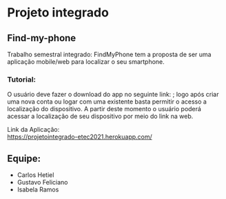 # Projeto integrado

## Find-my-phone
Trabalho semestral integrado: FindMyPhone tem a proposta de ser uma aplicação mobile/web para localizar o seu smartphone.

### Tutorial:
O usuário deve fazer o download do app no seguinte link: ; logo após criar uma nova conta ou logar com uma existente basta permitir o acesso a localização do dispositivo. A partir deste momento o usuário poderá acessar a localização de seu dispositivo por meio do link na web.

Link da Aplicação: 
<br>
<a href="https://projetointegrado-etec2021.herokuapp.com/">https://projetointegrado-etec2021.herokuapp.com/</a>

## Equipe:
- Carlos Hetiel
- Gustavo Feliciano
- Isabela Ramos
<br>

